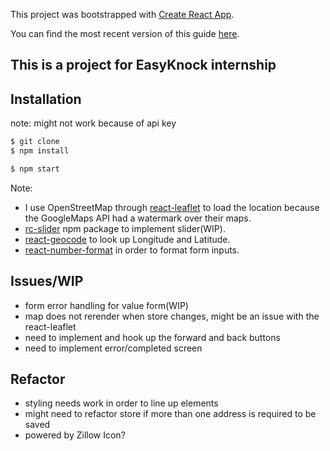 This project was bootstrapped with [Create React App](https://github.com/facebookincubator/create-react-app).

You can find the most recent version of this guide [here](https://github.com/facebookincubator/create-react-app/blob/master/packages/react-scripts/template/README.md).

## This is a project for EasyKnock internship

## Installation
note: might not work because of api key

```bash
$ git clone
$ npm install

$ npm start
```

Note: 
- I use OpenStreetMap through [react-leaflet](https://www.npmjs.com/package/react-leaflet) to load the location because the GoogleMaps API had a watermark over their maps.
- [rc-slider](https://www.npmjs.com/package/rc-slider) npm package to implement slider(WIP).
- [react-geocode](https://www.npmjs.com/package/react-geocode) to look up Longitude and Latitude.
- [react-number-format](https://www.npmjs.com/package/react-number-format) in order to format form inputs.

## Issues/WIP 
- form error handling for value form(WIP)
- map does not rerender when store changes, might be an issue with the react-leaflet
- need to implement and hook up the forward and back buttons
- need to implement error/completed screen

## Refactor
- styling needs work in order to line up elements
- might need to refactor store if more than one address is required to be saved
- powered by Zillow Icon?
